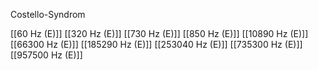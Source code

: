 Costello-Syndrom

[[60 Hz (E)]]
[[320 Hz (E)]]
[[730 Hz (E)]]
[[850 Hz (E)]]
[[10890 Hz (E)]]
[[66300 Hz (E)]]
[[185290 Hz (E)]]
[[253040 Hz (E)]]
[[735300 Hz (E)]]
[[957500 Hz (E)]]